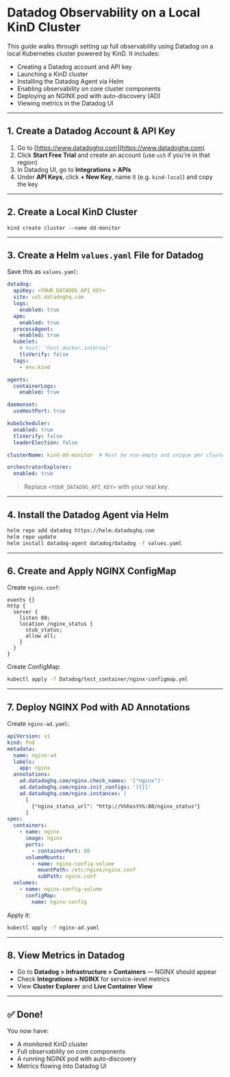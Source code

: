 # Datadog Observability on a Local KinD Cluster

This guide walks through setting up full observability using Datadog on a local Kubernetes cluster powered by KinD. It includes:
- Creating a Datadog account and API key
- Launching a KinD cluster
- Installing the Datadog Agent via Helm
- Enabling observability on core cluster components
- Deploying an NGINX pod with auto-discovery (AD)
- Viewing metrics in the Datadog UI

---

## 1. Create a Datadog Account & API Key

1. Go to [https://www.datadoghq.com](https://www.datadoghq.com)
2. Click **Start Free Trial** and create an account (use `us5` if you're in that region)
3. In Datadog UI, go to **Integrations > APIs**
4. Under **API Keys**, click **+ New Key**, name it (e.g. `kind-local`) and copy the key

---

## 2. Create a Local KinD Cluster

`kind create cluster --name dd-monitor`

---

## 3. Create a Helm `values.yaml` File for Datadog

Save this as `values.yaml`:

```yaml
datadog:
  apiKey: <YOUR_DATADOG_API_KEY>
  site: us5.datadoghq.com
  logs:
    enabled: true
  apm:
    enabled: true
  processAgent:
    enabled: true
  kubelet:
    # host: "host.docker.internal"
    tlsVerify: false
  tags:
    - env:kind

agents:
  containerLogs:
    enabled: true

daemonset:
  useHostPort: true

kubeScheduler:
  enabled: true
  tlsVerify: false
  leaderElection: false

clusterName: kind-dd-monitor  # Must be non-empty and unique per cluster

orchestratorExplorer:
  enabled: true
```

> Replace `<YOUR_DATADOG_API_KEY>` with your real key.

---

## 4. Install the Datadog Agent via Helm

```bash
helm repo add datadog https://helm.datadoghq.com
helm repo update
helm install datadog-agent datadog/datadog -f values.yaml
```

---

## 6. Create and Apply NGINX ConfigMap

Create `nginx.conf`:
```nginx
events {}
http {
  server {
    listen 80;
    location /nginx_status {
      stub_status;
      allow all;
    }
  }
}
```

Create ConfigMap:
```bash
kubectl apply -f Datadog/test_container/nginx-configmap.yml
```

---

## 7. Deploy NGINX Pod with AD Annotations

Create `nginx-ad.yaml`:
```yaml
apiVersion: v1
kind: Pod
metadata:
  name: nginx-ad
  labels:
    app: nginx
  annotations:
    ad.datadoghq.com/nginx.check_names: '["nginx"]'
    ad.datadoghq.com/nginx.init_configs: '[{}]'
    ad.datadoghq.com/nginx.instances: |
      [
        {"nginx_status_url": "http://%%host%%:80/nginx_status"}
      ]
spec:
  containers:
    - name: nginx
      image: nginx
      ports:
        - containerPort: 80
      volumeMounts:
        - name: nginx-config-volume
          mountPath: /etc/nginx/nginx.conf
          subPath: nginx.conf
  volumes:
    - name: nginx-config-volume
      configMap:
        name: nginx-config
```

Apply it:
```bash
kubectl apply -f nginx-ad.yaml
```

---

## 8. View Metrics in Datadog

- Go to **Datadog > Infrastructure > Containers** — NGINX should appear
- Check **Integrations > NGINX** for service-level metrics
- View **Cluster Explorer** and **Live Container View**

---

## ✅ Done!

You now have:
- A monitored KinD cluster
- Full observability on core components
- A running NGINX pod with auto-discovery
- Metrics flowing into Datadog UI
